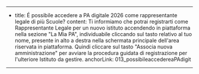 ---
  - title: É possibile accedere a PA digitale 2026 come rappresentante legale di più Scuole?
    content: Ti informiamo che potrai registrarti come Rappresentante Legale per un nuovo istituto accendendo in piattaforma nella sezione "La Mia PA", individuabile cliccando sul tasto relativo al tuo nome, presente in alto a destra nella schermata principale dell'area riservata in piattaforma. Quindi cliccare sul tasto "Associa nuova amministrazione" per avviare la procedura guidata di registrazione per l'ulteriore Istituto da gestire.
    anchorLink: 013_possibileaccedereaPAdigit
---